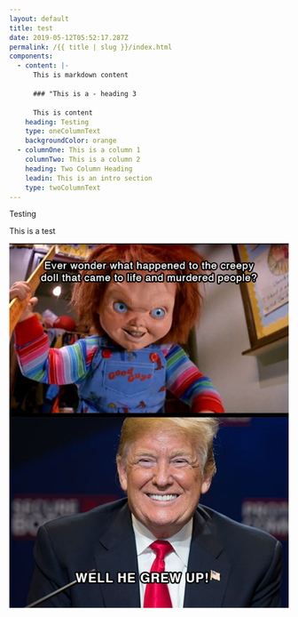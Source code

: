 ```yaml
---
layout: default
title: test
date: 2019-05-12T05:52:17.287Z
permalink: /{{ title | slug }}/index.html
components:
  - content: |-
      This is markdown content

      ### "This is a - heading 3

      This is content
    heading: Testing
    type: oneColumnText
    backgroundColor: orange
  - columnOne: This is a column 1
    columnTwo: This is a column 2
    heading: Two Column Heading
    leadin: This is an intro section
    type: twoColumnText
---
```

Testing

This is a test

![Test](/assets/img/trucky.jpg)
